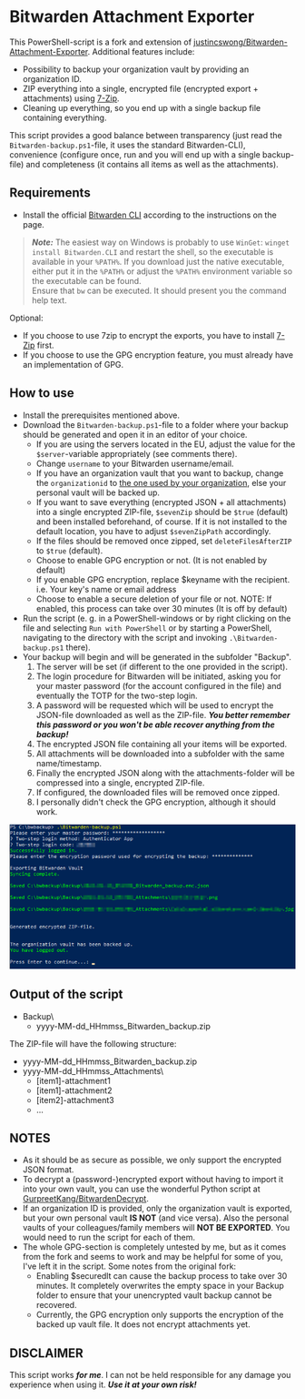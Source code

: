 # Bitwarden Attachment Exporter
This PowerShell-script is a fork and extension of [justincswong/Bitwarden-Attachment-Exporter](https://github.com/justincswong/Bitwarden-Attachment-Exporter). Additional features include:
- Possibility to backup your organization vault by providing an organization ID.
- ZIP everything into a single, encrypted file (encrypted export + attachments) using [7-Zip](https://www.7-zip.org/).
- Cleaning up everything, so you end up with a single backup file containing everything.

This script provides a good balance between transparency (just read the `Bitwarden-backup.ps1`-file, it uses the standard Bitwarden-CLI), convenience (configure once, run and you will end up with a single backup-file) and completeness (it contains all items as well as the attachments).

## Requirements
- Install the official [Bitwarden CLI](https://github.com/bitwarden/cli) according to the instructions on the page.
> ***Note:*** The easiest way on Windows is probably to use `WinGet`: `winget install Bitwarden.CLI` and restart the shell, so the executable is available in your `%PATH%`. If you download just the native executable, either put it in the `%PATH%` or adjust the `%PATH%` environment variable so the executable can be found.    
> Ensure that `bw` can be executed. It should present you the command help text.

Optional:  
- If you choose to use 7zip to encrypt the exports, you have to install [7-Zip](https://www.7-zip.org/) first.
- If you choose to use the GPG encryption feature, you must already have an implementation of GPG.

## How to use
- Install the prerequisites mentioned above.
- Download the `Bitwarden-backup.ps1`-file to a folder where your backup should be generated and open it in an editor of your choice.
  - If you are using the servers located in the EU, adjust the value for the `$server`-variable appropriately (see comments there).
  - Change `username` to your Bitwarden username/email.
  - If you have an organization vault that you want to backup, change the `organizationid` to [the one used by your organization](https://bitwarden.com/help/cli/#organization-ids), else your personal vault will be backed up.
  - If you want to save everything (encrypted JSON + all attachments) into a single encrypted ZIP-file, `$sevenZip` should be `$true` (default) and been installed beforehand, of course. If it is not installed to the default location, you have to adjust `$sevenZipPath` accordingly.
  - If the files should be removed once zipped, set `deleteFilesAfterZIP` to `$true` (default).
  - Choose to enable GPG encryption or not. (It is not enabled by default)
  - If you enable GPG encryption, replace $keyname with the recipient. i.e. Your key's name or email address  
  - Choose to enable a secure deletion of your file or not. NOTE: If enabled, this process can take over 30 minutes (It is off by default)  
- Run the script (e. g. in a PowerShell-windows or by right clicking on the file and selecting `Run with PowerShell` or by starting a PowerShell, navigating to the directory with the script and invoking `.\Bitwarden-backup.ps1` there).
- Your backup will begin and will be generated in the subfolder "Backup".
    1. The server will be set (if different to the one provided in the script).
    2. The login procedure for Bitwarden will be initiated, asking you for your master password (for the account configured in the file) and eventually the TOTP for the two-step login.
    3. A password will be requested which will be used to encrypt the JSON-file downloaded as well as the ZIP-file. ***You better remember this password or you won't be able recover anything from the backup!***
    4. The encrypted JSON file containing all your items will be exported.
    5. All attachments will be downloaded into a subfolder with the same name/timestamp.
    6. Finally the encrypted JSON along with the attachments-folder will be compressed into a single, encrypted ZIP-file.
    7. If configured, the downloaded files will be removed once zipped.
    8. I personally didn't check the GPG encryption, although it should work.

![Screenshot](screenshot.png)

## Output of the script
- Backup\
  - yyyy-MM-dd_HHmmss_Bitwarden_backup.zip
  
The ZIP-file will have the following structure:
- yyyy-MM-dd_HHmmss_Bitwarden_backup.zip
- yyyy-MM-dd_HHmmss_Attachments\
    - [item1]-attachment1
    - [item1]-attachment2
    - [item2]-attachment3
    - &hellip;
  
## NOTES
- As it should be as secure as possible, we only support the encrypted JSON format.
- To decrypt a (password-)encrypted export without having to import it into your own vault, you can use the wonderful Python script at [GurpreetKang/BitwardenDecrypt](https://github.com/GurpreetKang/BitwardenDecrypt).
- If an organization ID is provided, only the organization vault is exported, but your own personal vault **IS NOT** (and vice versa). Also the personal vaults of your colleagues/family members will **NOT BE EXPORTED**. You would need to run the script for each of them.
- The whole GPG-section is completely untested by me, but as it comes from the fork and seems to work and may be helpful for some of you, I've left it in the script. Some notes from the original fork:
  - Enabling $securedlt can cause the backup process to take over 30 minutes. It completely overwrites the empty space in your Backup folder  to ensure that your unencrypted vault backup cannot be recovered.
  - Currently, the GPG encryption only supports the encryption of the backed up vault file. It does not encrypt attachments yet.

## DISCLAIMER
This script works ***for me***. I can not be held responsible for any damage you experience when using it. ***Use it at your own risk!***